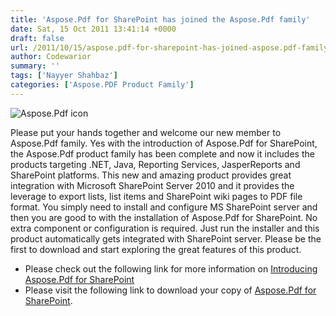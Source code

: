 ```yaml
---
title: 'Aspose.Pdf for SharePoint has joined the Aspose.Pdf family'
date: Sat, 15 Oct 2011 13:41:14 +0000
draft: false
url: /2011/10/15/aspose.pdf-for-sharepoint-has-joined-aspose.pdf-family/
author: Codewarior
summary: ''
tags: ['Nayyer Shahbaz']
categories: ['Aspose.PDF Product Family']
---
```


![Aspose.Pdf icon][1]

Please put your hands together and welcome our new member to Aspose.Pdf family. Yes with the introduction of Aspose.Pdf for SharePoint, the Aspose.Pdf product family has been complete and now it includes the products targeting .NET, Java, Reporting Services, JasperReports and SharePoint platforms. This new and amazing product provides great integration with Microsoft SharePoint Server 2010 and it provides the leverage to export lists, list items and SharePoint wiki pages to PDF file format. You simply need to install and configure MS SharePoint server and then you are good to with the installation of Aspose.Pdf for SharePoint. No extra component or configuration is required. Just run the installer and this product automatically gets integrated with SharePoint server. Please be the first to download and start exploring the great features of this product.

*   Please check out the following link for more information on [Introducing Aspose.Pdf for SharePoint][2]
*   Please visit the following link to download your copy of [Aspose.Pdf for SharePoint][3].




[1]: http://www.aspose.com/Images/aspose.pdf-logo2.jpg
[2]: https://downloads.aspose.com/words
[3]: https://blog.aspose.com/




